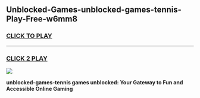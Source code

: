 
## Unblocked-Games-unblocked-games-tennis-Play-Free-w6mm8
<h3>
<a href="https://premium76.site?title=unblocked-games-tennis&ref=18A">CLICK TO PLAY</a></h3>
<hr>

<h3>
<a href="https://premium76.site?title=unblocked-games-tennis&ref=18A">CLICK 2 PLAY</a>
  
</h3>

<a href="https://premium76.site?title=unblocked-games-tennis&ref=18A"><img src="https://clearcache.store/games.png"></a>


**unblocked-games-tennis games unblocked: Your Gateway to Fun and Accessible Online Gaming**
